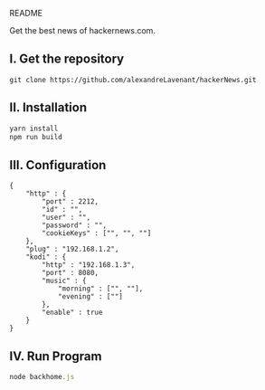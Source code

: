 README

Get the best news of hackernews.com.

I. Get the repository
--------------------
```
git clone https://github.com/alexandreLavenant/hackerNews.git
```
II. Installation
---------------
```js
yarn install
npm run build
```
III. Configuration
---------------
```
{
    "http" : {
        "port" : 2212,
        "id" : "",
        "user" : "",
        "password" : "",
        "cookieKeys" : ["", "", ""]
    },
    "plug" : "192.168.1.2",
    "kodi" : {
        "http" : "192.168.1.3",
        "port" : 8080,
        "music" : {
            "morning" : ["", ""],
            "evening" : [""]
        },
        "enable" : true
    }
}
```
IV. Run Program
---------------
```js
node backhome.js
```